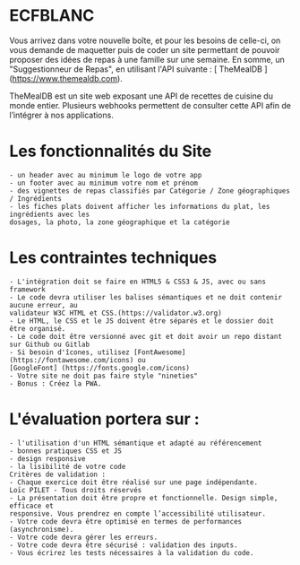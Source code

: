 # ECFBLANC

  Vous arrivez dans votre nouvelle boîte, et pour les besoins de celle-ci, on vous demande de
maquetter puis de coder un site permettant de pouvoir proposer des idées de repas à une
famille sur une semaine. En somme, un "Suggestionneur de Repas", en utilisant l'API
suivante : [ TheMealDB ] (https://www.themealdb.com).

  TheMealDB est un site web exposant une API de recettes de cuisine du monde entier.
Plusieurs webhooks permettent de consulter cette API afin de l’intégrer à nos applications.

# Les fonctionnalités du Site
    - un header avec au minimum le logo de votre app
    - un footer avec au minimum votre nom et prénom
    - des vignettes de repas classifiés par Catégorie / Zone géographiques / Ingrédients
    - les fiches plats doivent afficher les informations du plat, les ingrédients avec les
    dosages, la photo, la zone géographique et la catégorie

# Les contraintes techniques
    - L'intégration doit se faire en HTML5 & CSS3 & JS, avec ou sans framework
    - Le code devra utiliser les balises sémantiques et ne doit contenir aucune erreur, au
    validateur W3C HTML et CSS.(https://validator.w3.org)
    - Le HTML, le CSS et le JS doivent être séparés et le dossier doit être organisé.
    - Le code doit être versionné avec git et doit avoir un repo distant sur Github ou Gitlab
    - Si besoin d'îcones, utilisez [FontAwesome] (https://fontawesome.com/icons) ou
    [GoogleFont] (https://fonts.google.com/icons)
    - Votre site ne doit pas faire style "nineties"
    - Bonus : Créez la PWA.

# L'évaluation portera sur :
    - l'utilisation d'un HTML sémantique et adapté au référencement
    - bonnes pratiques CSS et JS
    - design responsive
    - la lisibilité de votre code
    Critères de validation :
    - Chaque exercice doit être réalisé sur une page indépendante.
    Loïc PILET - Tous droits réservés
    - La présentation doit être propre et fonctionnelle. Design simple, efficace et
    responsive. Vous prendrez en compte l’accessibilité utilisateur.
    - Votre code devra être optimisé en termes de performances (asynchronisme).
    - Votre code devra gérer les erreurs.
    - Votre code devra être sécurisé : validation des inputs.
    - Vous écrirez les tests nécessaires à la validation du code.